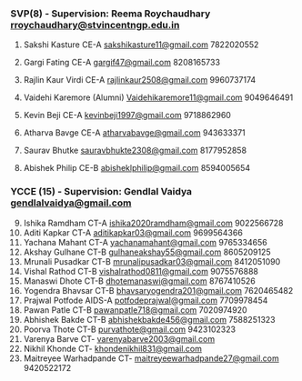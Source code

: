 ### SVP(8) - Supervision: Reema Roychaudhary rroychaudhary@stvincentngp.edu.in
1. Sakshi Kasture CE-A sakshikasture11@gmail.com 7822020552
2. Gargi Fating CE-A gargif47@gmail.com  8208165733
3. Rajlin Kaur Virdi CE-A rajlinkaur2508@gmail.com 9960737174
4. Vaidehi Karemore (Alumni) Vaidehikaremore11@gmail.com 9049646491

5. Kevin Beji CE-A kevinbeji1997@gmail.com 9718862960 
6. Atharva Bavge CE-A atharvabavge@gmail.com 943633371
7. Saurav Bhutke sauravbhukte2308@gmail.com 8177952858
8. Abishek Philip CE-B abisheklphilip@gmail.com 8594005654

### YCCE (15) - Supervision: Gendlal Vaidya gendlalvaidya@gmail.com
9.  Ishika Ramdham 	CT-A 	ishika2020ramdham@gmail.com	9022566728
10. Aditi Kapkar CT-A 	aditikapkar03@gmail.com 9699564366
11. Yachana Mahant CT-A 		yachanamahant@gmail.com	9765334656
12. Akshay Gulhane CT-B		gulhaneakshay55@gmail.com	8605209125
13. Mrunali Pusadkar CT-B		mrunalipusadkar03@gmail.com	8412051090
14. Vishal Rathod CT-B		vishalrathod0811@gmail.com	9075576888
15. Manaswi Dhote CT-B			dhotemanaswi@gmail.com 8767410526
16. Yogendra Bhavsar	CT-B	bhavsaryogendra201@gmail.com	7620465482
17. Prajwal Potfode	AIDS-A	potfodeprajwal@gmail.com	7709978454
18. Pawan Patle CT-B		pawanpatle718@gmail.com	7020974920
19. Abhishek Bakde	CT-B	abhishekbakde456@gmail.com	7588251323
20. Poorva Thote	CT-B		purvathote@gmail.com 9423102323
21. Varenya Barve CT-  varenyabarve2003@gmail.com
22. Nikhil Khonde CT-  khondenikhil831@gmail.com
23. Maitreyee Warhadpande CT- maitreyeewarhadpande27@gmail.com 9420522172

